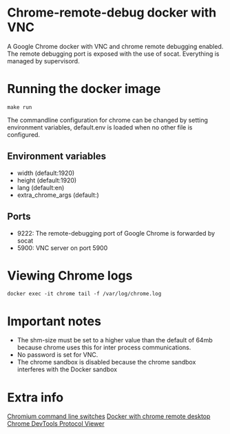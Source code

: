 # Chrome-remote-debug docker with VNC

A Google Chrome docker with VNC and chrome remote debugging enabled. 
The remote debugging port is exposed with the use of socat. Everything is managed by supervisord.

# Running the docker image

    make run

The commandline configuration for chrome can be changed by setting environment variables, default.env is loaded when no other file is configured.

## Environment variables

* width (default:1920)
* height (default:1920)
* lang (default:en)
* extra_chrome_args (default:)

## Ports

- 9222: The remote-debugging port of Google Chrome is forwarded by socat
- 5900: VNC server on port 5900

# Viewing Chrome logs

    docker exec -it chrome tail -f /var/log/chrome.log

# Important notes

- The shm-size must be set to a higher value than the default of 64mb because chrome uses this for inter process communications.
- No password is set for VNC.
- The chrome sandbox is disabled because the chrome sandbox interferes with the Docker sandbox

# Extra info

[Chromium command line switches][1]
[Docker with chrome remote desktop][2]
[Chrome DevTools Protocol Viewer][3]

[1]: http://peter.sh/experiments/chromium-command-line-switches/
[2]: https://github.com/siomiz/chrome
[3]: https://chromedevtools.github.io/devtools-protocol/

